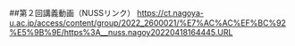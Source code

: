 ##第２回講義動画（NUSSリンク）
https://ct.nagoya-u.ac.jp/access/content/group/2022_2600021/%E7%AC%AC%EF%BC%92%E5%9B%9E/https%3A__nuss.nagoy20220418164445.URL
